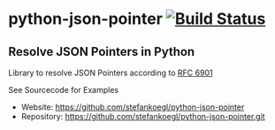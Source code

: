 python-json-pointer [![Build Status](https://secure.travis-ci.org/stefankoegl/python-json-pointer.png?branch=master)](https://travis-ci.org/stefankoegl/python-json-pointer)
===================

Resolve JSON Pointers in Python
-------------------------------

Library to resolve JSON Pointers according to
[RFC 6901](http://tools.ietf.org/html/rfc6901)

See Sourcecode for Examples
* Website: https://github.com/stefankoegl/python-json-pointer
* Repository: https://github.com/stefankoegl/python-json-pointer.git
